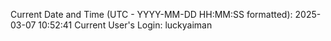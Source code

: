 Current Date and Time (UTC - YYYY-MM-DD HH:MM:SS formatted): 2025-03-07 10:52:41
Current User's Login: luckyaiman
